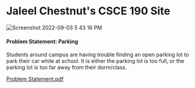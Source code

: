 # Jaleel Chestnut's CSCE 190 Site

![Screenshot 2022-09-03 5 43 16 PM](https://user-images.githubusercontent.com/112044125/188289393-26fb52c3-ae22-4cb8-a374-5adeaf50c0fb.png) 

#### Problem Statement: Parking

Students around campus are having trouble finding an open parking lot to park their car while at school. It is either the parking lot is too full, or the parking lot is too far away from their dorm/class.

[Problem Statement.pdf](https://docs.google.com/document/d/11lxBOXCwiTdJzSVR91Yywv79fXej3AnGgOSvuut1o50/edit)
